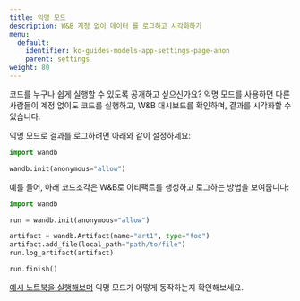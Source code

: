 ```yaml
---
title: 익명 모드
description: W&B 계정 없이 데이터 를 로그하고 시각화하기
menu:
  default:
    identifier: ko-guides-models-app-settings-page-anon
    parent: settings
weight: 80
---
```


코드를 누구나 쉽게 실행할 수 있도록 공개하고 싶으신가요? 익명 모드를 사용하면 다른 사람들이 계정 없이도 코드를 실행하고, W&B 대시보드를 확인하며, 결과를 시각화할 수 있습니다.

익명 모드로 결과를 로그하려면 아래와 같이 설정하세요: 

```python
import wandb

wandb.init(anonymous="allow")
```

예를 들어, 아래 코드조각은 W&B로 아티팩트를 생성하고 로그하는 방법을 보여줍니다:

```python
import wandb

run = wandb.init(anonymous="allow")

artifact = wandb.Artifact(name="art1", type="foo")
artifact.add_file(local_path="path/to/file")
run.log_artifact(artifact)

run.finish()
```

[예시 노트북을 실행해보며](https://colab.research.google.com/drive/1nQ3n8GD6pO-ySdLlQXgbz4wA3yXoSI7i) 익명 모드가 어떻게 동작하는지 확인해보세요.
